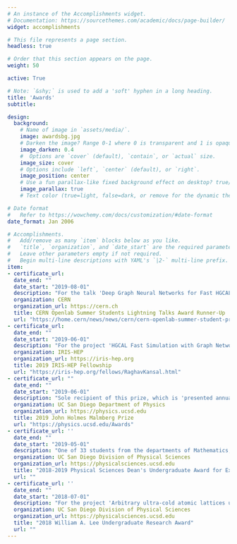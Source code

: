```yaml
---
# An instance of the Accomplishments widget.
# Documentation: https://sourcethemes.com/academic/docs/page-builder/
widget: accomplishments

# This file represents a page section.
headless: true

# Order that this section appears on the page.
weight: 50

active: True

# Note: `&shy;` is used to add a 'soft' hyphen in a long heading.
title: 'Awards'
subtitle:

design:
  background:
    # Name of image in `assets/media/`.
    image: awardsbg.jpg
    # Darken the image? Range 0-1 where 0 is transparent and 1 is opaque.
    image_darken: 0.4
    #  Options are `cover` (default), `contain`, or `actual` size.
    image_size: cover
    # Options include `left`, `center` (default), or `right`.
    image_position: center
    # Use a fun parallax-like fixed background effect on desktop? true/false
    image_parallax: true
    # Text color (true=light, false=dark, or remove for the dynamic theme color).

# Date format
#   Refer to https://wowchemy.com/docs/customization/#date-format
date_format: Jan 2006

# Accomplishments.
#   Add/remove as many `item` blocks below as you like.
#   `title`, `organization`, and `date_start` are the required parameters.
#   Leave other parameters empty if not required.
#   Begin multi-line descriptions with YAML's `|2-` multi-line prefix.
item:
- certificate_url:
  date_end: ""
  date_start: "2019-08-01"
  description: "For the talk 'Deep Graph Neural Networks for Fast HGCAL Simulation'"
  organization: CERN
  organization_url: https://cern.ch
  title: CERN Openlab Summer Students Lightning Talks Award Runner-Up
  url: "https://home.cern/news/news/cern/cern-openlab-summer-student-programme-closes-lightning-talks"
- certificate_url:
  date_end: ""
  date_start: "2019-06-01"
  description: "For the project 'HGCAL Fast Simulation with Graph Networks'"
  organization: IRIS-HEP
  organization_url: https://iris-hep.org
  title: 2019 IRIS-HEP Fellowship
  url: "https://iris-hep.org/fellows/RaghavKansal.html"
- certificate_url: ""
  date_end: ""
  date_start: "2019-06-01"
  description: "Sole recipient of this prize, which is 'presented annually at commencement to a graduating physics student who is recognized for potential for a career in physics and a measure of experimental inquisitiveness.'"
  organization: UC San Diego Department of Physics
  organization_url: https://physics.ucsd.edu
  title: 2019 John Holmes Malmberg Prize
  url: "https://physics.ucsd.edu/Awards"
- certificate_url: ''
  date_end: ""
  date_start: "2019-05-01"
  description: "One of 33 students from the departments of Mathematics, Physics and Chemistry 'recognized for excellence in academics and fundamental research'."
  organization: UC San Diego Division of Physical Sciences
  organization_url: https://physicalsciences.ucsd.edu
  title: "2018-2019 Physical Sciences Dean's Undergraduate Award for Excellence"
  url: ""
- certificate_url: ''
  date_end: ""
  date_start: "2018-07-01"
  description: "For the project 'Arbitrary ultra-cold atomic lattices using holographic optical tweezers'"
  organization: UC San Diego Division of Physical Sciences
  organization_url: https://physicalsciences.ucsd.edu
  title: "2018 William A. Lee Undergraduate Research Award"
  url: ""
---
```

